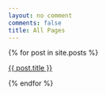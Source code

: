 ```yaml
---
layout: no comment
comments: false
title: All Pages
---
```


  {% for post in site.posts %}
 <p><a href="{{ post.url }}">{{ post.title }}</a></p>
  {% endfor %}

